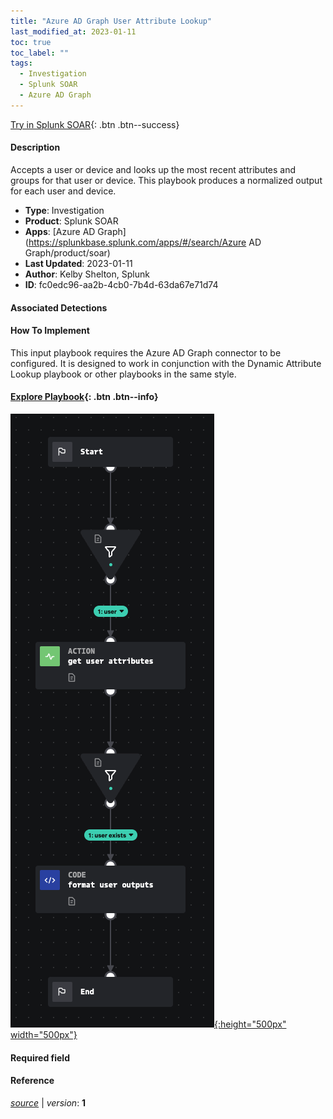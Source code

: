```yaml
---
title: "Azure AD Graph User Attribute Lookup"
last_modified_at: 2023-01-11
toc: true
toc_label: ""
tags:
  - Investigation
  - Splunk SOAR
  - Azure AD Graph
---
```


[Try in Splunk SOAR](https://www.splunk.com/en_us/software/splunk-security-orchestration-and-automation.html){: .btn .btn--success}

#### Description

Accepts a user or device and looks up the most recent attributes and groups for that user or device. This playbook produces a normalized output for each user and device.

- **Type**: Investigation
- **Product**: Splunk SOAR
- **Apps**: [Azure AD Graph](https://splunkbase.splunk.com/apps/#/search/Azure AD Graph/product/soar)
- **Last Updated**: 2023-01-11
- **Author**: Kelby Shelton, Splunk
- **ID**: fc0edc96-aa2b-4cb0-7b4d-63da67e71d74

#### Associated Detections


#### How To Implement
This input playbook requires the Azure AD Graph connector to be configured. It is designed to work in conjunction with the Dynamic Attribute Lookup playbook or other playbooks in the same style.


#### [Explore Playbook](https://splunk.github.io/soar-playbook-viewer/?playbook=https://raw.githubusercontent.com/phantomcyber/playbooks/latest/Azure_AD_Graph_User_Attribute_Lookup.json){: .btn .btn--info}

[![explore](https://raw.githubusercontent.com/splunk/security_content/develop/playbooks/Azure_AD_Graph_User_Attribute_Lookup.png){:height="500px" width="500px"}](https://splunk.github.io/soar-playbook-viewer/?playbook=https://raw.githubusercontent.com/phantomcyber/playbooks/latest/Azure_AD_Graph_User_Attribute_Lookup.json)

#### Required field


#### Reference



[*source*](https://github.com/splunk/security_content/tree/develop/playbooks/Azure_AD_Graph_User_Attribute_Lookup.yml) \| *version*: **1**